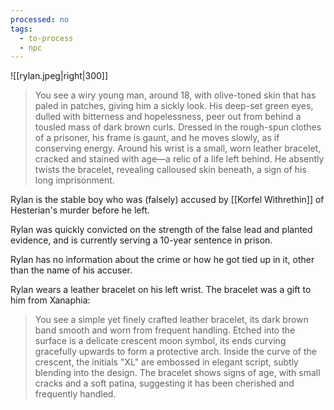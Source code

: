 ```yaml
---
processed: no
tags:
  - to-process
  - npc
---
```

![[rylan.jpeg|right|300]]
> You see a wiry young man, around 18, with olive-toned skin that has paled in patches, giving him a sickly look. His deep-set green eyes, dulled with bitterness and hopelessness, peer out from behind a tousled mass of dark brown curls. Dressed in the rough-spun clothes of a prisoner, his frame is gaunt, and he moves slowly, as if conserving energy. Around his wrist is a small, worn leather bracelet, cracked and stained with age—a relic of a life left behind. He absently twists the bracelet, revealing calloused skin beneath, a sign of his long imprisonment.

Rylan is the stable boy who was (falsely) accused by [[Korfel Withrethin]] of Hesterian's murder before he left.

Rylan was quickly convicted on the strength of the false lead and planted evidence, and is currently serving a 10-year sentence in prison.

Rylan has no information about the crime or how he got tied up in it, other than the name of his accuser.

Rylan wears a leather bracelet on his left wrist. The bracelet was a gift to him from Xanaphia:

> You see a simple yet finely crafted leather bracelet, its dark brown band smooth and worn from frequent handling. Etched into the surface is a delicate crescent moon symbol, its ends curving gracefully upwards to form a protective arch. Inside the curve of the crescent, the initials "XL" are embossed in elegant script, subtly blending into the design. The bracelet shows signs of age, with small cracks and a soft patina, suggesting it has been cherished and frequently handled.